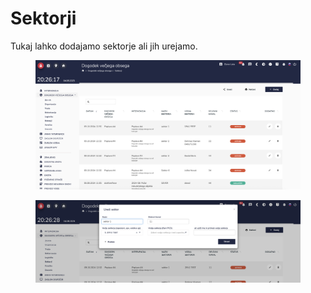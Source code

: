 # Sektorji

Tukaj lahko dodajamo sektorje ali jih urejamo.

<figure><img src="../.gitbook/assets/image (270).png" alt=""><figcaption></figcaption></figure>

<figure><img src="../.gitbook/assets/image (271).png" alt=""><figcaption></figcaption></figure>
